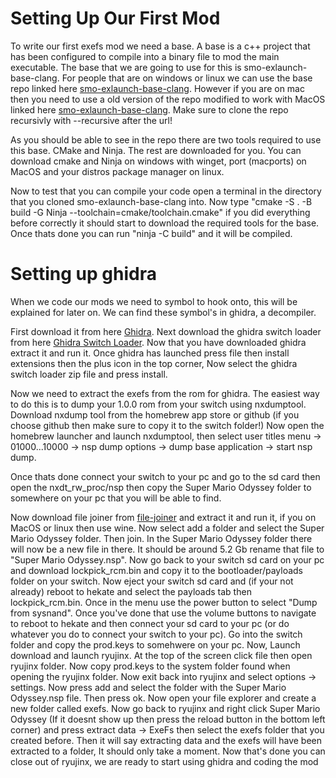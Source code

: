 # Setting Up Our First Mod

To write our first exefs mod we need a base. A base is a c++ project that has been configured to compile into a binary file to mod the main executable. The base that we are going to use for this is smo-exlaunch-base-clang. For people that are on windows or linux we can use the base repo linked here [smo-exlaunch-base-clang](https://github.com/lynxdev2/smo-exlaunch-base-clang). However if you are on mac then you need to use a old version of the repo modified to work with MacOS linked here [smo-exlaunch-base-clang](https://github.com/muz-dev/smo-exlaunch-base-clang). Make sure to clone the repo recursivly with --recursive after the url!

As you should be able to see in the repo there are two tools required to use this base. CMake and Ninja. The rest are downloaded for you. You can download cmake and Ninja on windows with winget, port (macports) on MacOS and your distros package manager on linux.

Now to test that you can compile your code open a terminal in the directory that you cloned smo-exlaunch-base-clang into. Now type "cmake -S . -B build -G Ninja --toolchain=cmake/toolchain.cmake" if you did everything before correctly it should start to download the required tools for the base. Once thats done you can run "ninja -C build" and it will be compiled.

# Setting up ghidra

When we code our mods we need to symbol to hook onto, this will be explained for later on. We can find these symbol's in ghidra, a decompiler.

First download it from here [Ghidra](https://github.com/NationalSecurityAgency/ghidra/releases). Next download the ghidra switch loader from here [Ghidra Switch Loader](https://github.com/Abuddz/Ghidra-Switch-Loader/releases). Now that you have downloaded ghidra extract it and run it. Once ghidra has launched press file then install extensions then the plus icon in the top corner, Now select the ghidra switch loader zip file and press install.

Now we need to extract the exefs from the rom for ghidra. The easiest way to do this is to dump your 1.0.0 rom from your switch using nxdumptool. Download nxdump tool from the homebrew app store or github (if you choose github then make sure to copy it to the switch folder!) Now open the homebrew launcher and launch nxdumptool, then select user titles menu -> 01000...10000 -> nsp dump options -> dump base application -> start nsp dump.

Once thats done connect your switch to your pc and go to the sd card then open the nxdt_rw_proc/nsp then copy the Super Mario Odyssey folder to somewhere on your pc that you will be able to find. 

Now download file joiner from [file-joiner](https://www.igorware.com/file-joiner) and extract it and run it, if you on MacOS or linux then use wine. Now select add a folder and select the Super Mario Odyssey folder. Then join. In the Super Mario Odyssey folder there will now be a new file in there. It should be around 5.2 Gb rename that file to "Super Mario Odyssey.nsp". Now go back to your switch sd card on your pc and download lockpick_rcm.bin and copy it to the bootloader/payloads folder on your switch. Now eject your switch sd card and (if your not already) reboot to hekate and select the payloads tab then lockpick_rcm.bin. Once in the menu use the power button to select "Dump from sysnand". Once you've done that use the volume buttons to navigate to reboot to hekate and then connect your sd card to your pc (or do whatever you do to connect your switch to your pc). Go into the switch folder and copy the prod.keys to somehwere on your pc. Now, Launch download and launch ryujinx. At the top of the screen click file then open ryujinx folder. Now copy prod.keys to the system folder found when opening the ryujinx folder. Now exit back into ryujinx and select options -> settings. Now press add and select the folder with the Super Mario Odyssey.nsp file. Then press ok. Now open your file explorer and create a new folder called exefs. Now go back to ryujinx and right click Super Mario Odyssey (If it doesnt show up then press the reload button in the bottom left corner) and press extract data -> ExeFs then select the exefs folder that you created before. Then it will say extracting data and the exefs will have been extracted to a folder, It should only take a moment. Now that's done you can close out of ryujinx, we are ready to start using ghidra and coding the mod
